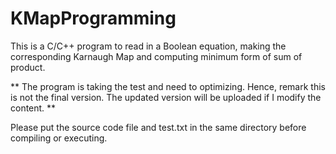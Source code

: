 # KMapProgramming
This is a C/C++ program to read in a Boolean equation, making the corresponding Karnaugh Map and computing minimum form of sum of product.

** The program is taking the test and need to optimizing. Hence, remark this is not the final version.
The updated version will be uploaded if I modify the content. **

Please put the source code file and test.txt in the same directory before compiling or executing.
